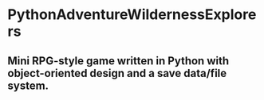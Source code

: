 # PythonAdventureWildernessExplorers
## Mini RPG-style game written in Python with object-oriented design and a save data/file system.
